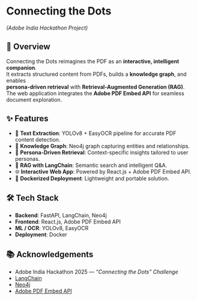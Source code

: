 # Connecting the Dots  
*(Adobe India Hackathon Project)*  

## 🚀 Overview  
Connecting the Dots reimagines the PDF as an **interactive, intelligent companion**.  
It extracts structured content from PDFs, builds a **knowledge graph**, and enables  
**persona-driven retrieval** with **Retrieval-Augmented Generation (RAG)**.  
The web application integrates the **Adobe PDF Embed API** for seamless document exploration.  

## ✨ Features  
- 📄 **Text Extraction**: YOLOv8 + EasyOCR pipeline for accurate PDF content detection.  
- 🔗 **Knowledge Graph**: Neo4j graph capturing entities and relationships.  
- 🎯 **Persona-Driven Retrieval**: Context-specific insights tailored to user personas.  
- 🤖 **RAG with LangChain**: Semantic search and intelligent Q&A.  
- 🌐 **Interactive Web App**: Powered by React.js + Adobe PDF Embed API.  
- 🐳 **Dockerized Deployment**: Lightweight and portable solution.  

## 🛠️ Tech Stack  
- **Backend**: FastAPI, LangChain, Neo4j  
- **Frontend**: React.js, Adobe PDF Embed API  
- **ML / OCR**: YOLOv8, EasyOCR  
- **Deployment**: Docker  

## 📚 Acknowledgements  
- Adobe India Hackathon 2025 — *“Connecting the Dots” Challenge*  
- [LangChain](https://www.langchain.com/)  
- [Neo4j](https://neo4j.com/)  
- [Adobe PDF Embed API](https://developer.adobe.com/document-services/apis/pdf-embed/)  
